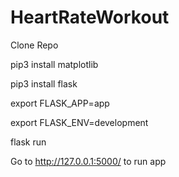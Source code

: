 # HeartRateWorkout

Clone Repo

pip3 install matplotlib

pip3 install flask

export FLASK_APP=app

export FLASK_ENV=development

flask run

Go to http://127.0.0.1:5000/ to run app
